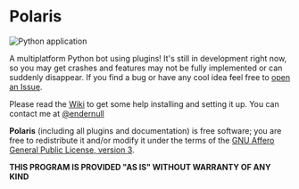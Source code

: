 # Polaris
![Python application](https://github.com/luksireiku/polaris/workflows/Python%20application/badge.svg)

A multiplatform Python bot using plugins!
It's still in development right now, so you may get crashes and features
may not be fully implemented or can suddenly disappear. 
If you find a bug or have any cool idea feel free to [open an Issue](https://github.com/luksireiku/polaris/issues/new).

Please read the [Wiki](https://github.com/luksireiku/polaris/wiki) to get some help installing and setting it up. 
You can contact me at [@endernull](http://telegram.me/endernull)

**Polaris** (including all plugins and documentation) is free software; you are free to redistribute it and/or modify it under the terms of the [GNU Affero General Public License, version 3](LICENSE).

**THIS PROGRAM IS PROVIDED "AS IS" WITHOUT WARRANTY OF ANY KIND**
